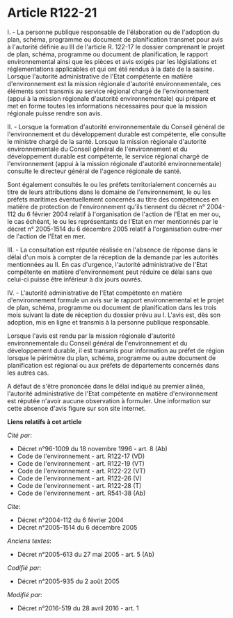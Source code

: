 # Article R122-21

I. - La personne publique responsable de l'élaboration ou de l'adoption du plan, schéma, programme ou document de
planification transmet pour avis à l'autorité définie au III de l'article R. 122-17 le dossier comprenant le projet de plan,
schéma, programme ou document de planification, le rapport environnemental ainsi que les pièces et avis exigés par les
législations et réglementations applicables et qui ont été rendus à la date de la saisine. Lorsque l'autorité administrative
de l'Etat compétente en matière d'environnement est la mission régionale d'autorité environnementale, ces éléments sont
transmis au service régional chargé de l'environnement (appui à la mission régionale d'autorité environnementale) qui prépare
et met en forme toutes les informations nécessaires pour que la mission régionale puisse rendre son avis. 

II. - Lorsque la formation d'autorité environnementale du Conseil général de l'environnement et du développement durable est
compétente, elle consulte le ministre chargé de la santé. Lorsque la mission régionale d'autorité environnementale du Conseil
général de l'environnement et du développement durable est compétente, le service régional chargé de l'environnement (appui à
la mission régionale d'autorité environnementale) consulte le directeur général de l'agence régionale de santé. 

Sont également consultés le ou les préfets territorialement concernés au titre de leurs attributions dans le domaine de
l'environnement, le ou les préfets maritimes éventuellement concernés au titre des compétences en matière de protection de
l'environnement qu'ils tiennent du décret n° 2004-112 du 6 février 2004 relatif à l'organisation de l'action de l'Etat en mer
ou, le cas échéant, le ou les représentants de l'Etat en mer mentionnés par le décret n° 2005-1514 du 6 décembre 2005 relatif
à l'organisation outre-mer de l'action de l'Etat en mer. 

III. - La consultation est réputée réalisée en l'absence de réponse dans le délai d'un mois à compter de la réception de la
demande par les autorités mentionnées au II. En cas d'urgence, l'autorité administrative de l'Etat compétente en matière
d'environnement peut réduire ce délai sans que celui-ci puisse être inférieur à dix jours ouvrés. 

IV. - L'autorité administrative de l'Etat compétente en matière d'environnement formule un avis sur le rapport
environnemental et le projet de plan, schéma, programme ou document de planification dans les trois mois suivant la date de
réception du dossier prévu au I. L'avis est, dès son adoption, mis en ligne et transmis à la personne publique responsable.

Lorsque l'avis est rendu par la mission régionale d'autorité environnementale du Conseil général de l'environnement et du
développement durable, il est transmis pour information au préfet de région lorsque le périmètre du plan, schéma, programme
ou autre document de planification est régional ou aux préfets de départements concernés dans les autres cas. 

A défaut de s'être prononcée dans le délai indiqué au premier alinéa, l'autorité administrative de l'Etat compétente en
matière d'environnement est réputée n'avoir aucune observation à formuler. Une information sur cette absence d'avis figure
sur son site internet.

**Liens relatifs à cet article**

_Cité par_:

  - Décret n°96-1009 du 18 novembre 1996 - art. 8 (Ab)
  - Code de l'environnement - art. R122-17 (VD)
  - Code de l'environnement - art. R122-19 (VT)
  - Code de l'environnement - art. R122-22 (VT)
  - Code de l'environnement - art. R122-26 (V)
  - Code de l'environnement - art. R122-28 (T)
  - Code de l'environnement - art. R541-38 (Ab)

_Cite_:

  - Décret n°2004-112 du 6 février 2004
  - Décret n°2005-1514 du 6 décembre 2005

_Anciens textes_:

  - Décret n°2005-613 du 27 mai 2005 - art. 5 (Ab)

_Codifié par_:

  - Décret n°2005-935 du 2 août 2005

_Modifié par_:

  - Décret n°2016-519 du 28 avril 2016 - art. 1
